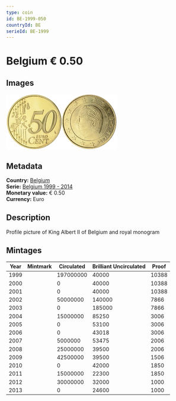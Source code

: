 ```yaml
---
type: coin
id: BE-1999-050
countryId: BE
serieId: BE-1999
---
```


# Belgium € 0.50

## Images

<img src="../../../Images/common-2002-050.webp" height="150" alt="Front image"><img src="Images/belgium-1999-050.webp" height="150" alt="Back image">

## Metadata

**Country:** [Belgium](../index.md)\
**Serie:** [Belgium 1999 - 2014](index.md)\
**Monetary value:** € 0.50\
**Currency:** Euro

## Description

Profile picture of King Albert II of Belgium and royal monogram

## Mintages

| Year | Mintmark | Circulated | Brilliant Uncirculated | Proof |
| ---- | -------- | ---------- | ---------------------- | ----- |
| 1999 |          | 197000000  | 40000                  | 10388 |
| 2000 |          | 0          | 40000                  | 10388 |
| 2001 |          | 0          | 40000                  | 10388 |
| 2002 |          | 50000000   | 140000                 | 7866  |
| 2003 |          | 0          | 185000                 | 7866  |
| 2004 |          | 15000000   | 85250                  | 3006  |
| 2005 |          | 0          | 53100                  | 3006  |
| 2006 |          | 0          | 43018                  | 3006  |
| 2007 |          | 5000000    | 53475                  | 2006  |
| 2008 |          | 25000000   | 39500                  | 2006  |
| 2009 |          | 42500000   | 39500                  | 1506  |
| 2010 |          | 0          | 42000                  | 1850  |
| 2011 |          | 15000000   | 22300                  | 1850  |
| 2012 |          | 30000000   | 32000                  | 1000  |
| 2013 |          | 0          | 24600                  | 1000  |
